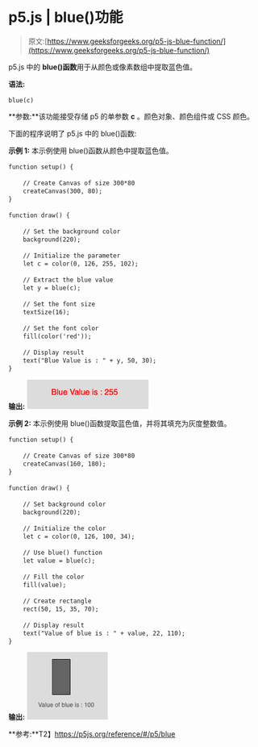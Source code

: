 # p5.js | blue()功能

> 原文:[https://www.geeksforgeeks.org/p5-js-blue-function/](https://www.geeksforgeeks.org/p5-js-blue-function/)

p5.js 中的 **blue()函数**用于从颜色或像素数组中提取蓝色值。

**语法:**

```
blue(c)

```

**参数:**该功能接受存储 p5 的单参数 **c** 。颜色对象、颜色组件或 CSS 颜色。

下面的程序说明了 p5.js 中的 blue()函数:

**示例 1:** 本示例使用 blue()函数从颜色中提取蓝色值。

```
function setup() {

    // Create Canvas of size 300*80
    createCanvas(300, 80);
}

function draw() {

    // Set the background color
    background(220);

    // Initialize the parameter
    let c = color(0, 126, 255, 102);

    // Extract the blue value
    let y = blue(c);

    // Set the font size
    textSize(16);

    // Set the font color
    fill(color('red'));

    // Display result
    text("Blue Value is : " + y, 50, 30);
}
```

**输出:**
![](img/1e3fb879467a1e58387fa9a892b8ea7e.png)

**示例 2:** 本示例使用 blue()函数提取蓝色值，并将其填充为灰度整数值。

```
function setup() {

    // Create Canvas of size 300*80
    createCanvas(160, 180);
}

function draw() {

    // Set background color    
    background(220);

    // Initialize the color
    let c = color(0, 126, 100, 34);

    // Use blue() function
    let value = blue(c);

    // Fill the color
    fill(value);

    // Create rectangle
    rect(50, 15, 35, 70);

    // Display result
    text("Value of blue is : " + value, 22, 110);
}
```

**输出:**
![](img/105ba2b388a1b821f24095b569907106.png)

**参考:**T2】https://p5js.org/reference/#/p5/blue